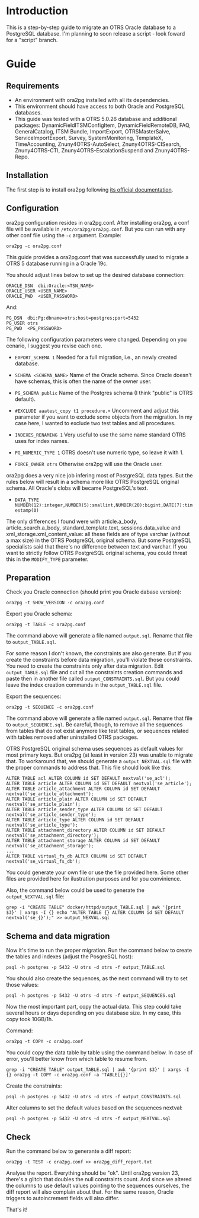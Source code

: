 # Introduction

This is a step-by-step guide to migrate an OTRS Oracle database to a PostgreSQL database.
I'm planning to soon release a script - look foward for a "script" branch.

# Guide

## Requirements

- An environment with ora2pg installed with all its dependencies.
- This environment should have access to both Oracle and PostgreSQL databases. 
- This guide was tested with a OTRS 5.0.26 database and additional packages: 
DynamicFieldITSMConfigItem, DynamicFieldRemoteDB, FAQ, GeneralCatalog, ITSM Bundle, 
ImportExport, OTRSMasterSalve, ServiceImportExport, Survey, SystemMonitoring, 
TemplateX, TimeAccounting, Znuny4OTRS-AutoSelect, Znuny4OTRS-CISearch, 
Znuny4OTRS-CTI, Znuny4OTRS-EscalationSuspend and Znuny4OTRS-Repo.

## Installation

The first step is to install ora2pg following [its official documentation](https://ora2pg.darold.net/documentation.html#INSTALLATION).

## Configuration

ora2pg configuration resides in ora2pg.conf. After installing ora2pg, a conf 
file will be available in ```/etc/ora2pg/ora2pg.conf```.
But you can run with any other conf file using the ```-c``` argument. Example:

```
ora2pg -c ora2pg.conf
```

This guide provides a ora2pg.conf that was successfully used to migrate a OTRS 5
database running in a Oracle 19c.

You should adjust lines below to set up the desired database connection:

```
ORACLE_DSN  dbi:Oracle:<TSN_NAME>
ORACLE_USER <USER_NAME>
ORACLE_PWD  <USER_PASSWORD>
```

And:

```
PG_DSN  dbi:Pg:dbname=otrs;host=postgres;port=5432
PG_USER otrs
PG_PWD  <PG_PASSWORD>
```

The following configuration parameters were changed. Depending on you cenario, I
suggest you revise each one.

- ```EXPORT_SCHEMA 1``` Needed for a full migration, i.e., an newly created database.

- ```SCHEMA <SCHEMA_NAME>``` Name of the Oracle schema. Since Oracle doesn't have
schemas, this is often the name of the owner user.

- ```PG_SCHEMA public``` Name of the Postgres schema (I think "public" is OTRS default).

- ```#EXCLUDE aaatest_copy t1 procedure.+``` Uncomment and adjust this parameter
if you want to exclude some objects from the migration. In my case here, I wanted
to exclude two test tables and all procedures.

- ```INDEXES_RENAMING 1``` Very useful to use the same name standard OTRS uses
for index names.

- ```PG_NUMERIC_TYPE 1``` OTRS doesn't use numeric type, so leave it with 1.

- ```FORCE_OWNER otrs``` Otherwise ora2pg will use the Oracle user.

ora2pg does a very nice job infering most of PostgreSQL data types. 
But the rules below will result in a schema more like OTRS PostgreSQL original
schema. All Oracle's clobs will became PostgreSQL's text. 

- ```DATA_TYPE NUMBER(12):integer,NUMBER(5):smallint,NUMBER(20):bigint,DATE(7):timestamp(0)```

The only differences I found were with article.a_body, article_search.a_body, 
standard_template.text, sessions.data_value and xml_storage.xml_content_value:
all these fields are of type varchar (without a max size) in the OTRS PostgreSQL
original schema.
But some PostgreSQL specialists said that there's no difference between text and
varchar.
If you want to strictly follow OTRS PostgreSQL original schema, you could threat
this in the ```MODIFY_TYPE``` parameter.

## Preparation

Check you Oracle connection (should print you Oracle dabase version):

```
ora2pg -t SHOW_VERSION -c ora2pg.conf
```

Export you Oracle schema:

```
ora2pg -t TABLE -c ora2pg.conf
```

The command above will generate a file named ```output.sql```.
Rename that file to ```output_TABLE.sql```.

For some reason I don't known, the constraints are also generate. 
But If you create the constraints before data migration, you'll violate those
constraints.
You need to create the constraints only after data migration.
Edit ```output_TABLE.sql``` file and cut all the constraints creation commands
and paste then in another file called ```output_CONSTRAINTS.sql```.
But you could leave the index creation commands in the ```output_TABLE.sql``` file.

Export the sequences:

```
ora2pg -t SEQUENCE -c ora2pg.conf
```

The command above will generate a file named ```output.sql```.
Rename that file to ```output_SEQUENCE.sql```. Be careful, though, to remove all
the sequences from tables that do not exist anymore like test tables, or sequences
related with tables removed after uninstalled OTRS packages.

OTRS PostgreSQL original schema uses sequences as default values for most primary keys.
But ora2pg (at least in version 23) was unable to migrate that. To workaround that,
we should generate a ```output_NEXTVAL.sql``` file with the proper commands to
address that.
This file should look like this:

```
ALTER TABLE acl ALTER COLUMN id SET DEFAULT nextval('se_acl');
ALTER TABLE article ALTER COLUMN id SET DEFAULT nextval('se_article');
ALTER TABLE article_attachment ALTER COLUMN id SET DEFAULT nextval('se_article_attachment');
ALTER TABLE article_plain ALTER COLUMN id SET DEFAULT nextval('se_article_plain');
ALTER TABLE article_sender_type ALTER COLUMN id SET DEFAULT nextval('se_article_sender_type');
ALTER TABLE article_type ALTER COLUMN id SET DEFAULT nextval('se_article_type');
ALTER TABLE attachment_directory ALTER COLUMN id SET DEFAULT nextval('se_attachment_directory');
ALTER TABLE attachment_storage ALTER COLUMN id SET DEFAULT nextval('se_attachment_storage');
...
ALTER TABLE virtual_fs_db ALTER COLUMN id SET DEFAULT nextval('se_virtual_fs_db');
```

You could generate your own file or use the file provided here. Some other files
are provided here for ilustration purposes and for you convinience.

Also, the command below could be used to generate the ```output_NEXTVAL.sql``` file:

```
grep -i "CREATE TABLE" docker/httpd/output_TABLE.sql | awk '{print $3}' | xargs -I {} echo "ALTER TABLE {} ALTER COLUMN id SET DEFAULT nextval('se_{}');" >> output_NEXVAL.sql
```

## Schema and data migration

Now it's time to run the proper migration. Run the command below to create the
tables and indexes (adjust the PosgreSQL host):

```
psql -h postgres -p 5432 -U otrs -d otrs -f output_TABLE.sql
```

You should also create the sequences, as the next command will try to set those
values:

```
psql -h postgres -p 5432 -U otrs -d otrs -f output_SEQUENCES.sql
```

Now the most important part, copy the actual data. This step could take several
hours or days depending on you database size. In my case, this copy took 10GB/1h.

Command:

```
ora2pg -t COPY -c ora2pg.conf
```

You could copy the data table by table using the command below. In case of error,
you'll better know from which table to resume from.

```
grep -i "CREATE TABLE" output_TABLE.sql | awk '{print $3}' | xargs -I {} ora2pg -t COPY -c ora2pg.conf -a 'TABLE[{}]'
```

Create the constraints:

```
psql -h postgres -p 5432 -U otrs -d otrs -f output_CONSTRAINTS.sql
```

Alter columns to set the default values based on the sequences nextval:

```
psql -h postgres -p 5432 -U otrs -d otrs -f output_NEXTVAL.sql
```

## Check

Run the command below to generante a diff report:

```
ora2pg -t TEST -c ora2pg.conf >> ora2pg_diff_report.txt
```

Analyse the report. Everything should be "ok". Until ora2pg version 23, there's
a glitch that doubles the null constraints count. And since we altered the columns
to use default values pointing to the sequences ourselves, the diff report will
also complain about that. For the same reason, Oracle triggers to autoincrement
fields will also differ.

That's it!
